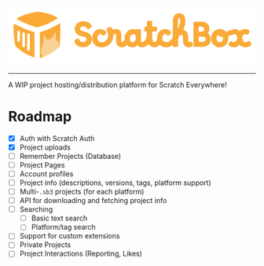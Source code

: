 <p align="center">
    <img alt="ScratchBox" src="public/scratchbox-logo-full.svg">
</p>

---

A WIP project hosting/distribution platform for Scratch Everywhere!

# Roadmap

- [x] Auth with Scratch Auth
- [x] Project uploads
- [ ] Remember Projects (Database)
- [ ] Project Pages
- [ ] Account profiles
- [ ] Project info (descriptions, versions, tags, platform support)
- [ ] Multi-`.sb3` projects (for each platform)
- [ ] API for downloading and fetching project info
- [ ] Searching
  - [ ] Basic text search
  - [ ] Platform/tag search
- [ ] Support for custom extensions
- [ ] Private Projects
- [ ] Project Interactions (Reporting, Likes)
